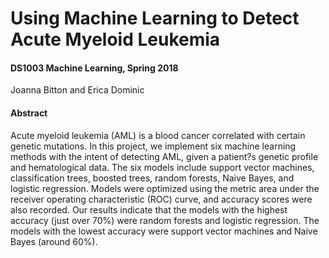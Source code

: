 # Using Machine Learning to Detect Acute Myeloid Leukemia
#### DS1003 Machine Learning, Spring 2018

Joanna Bitton and Erica Dominic

#### Abstract

Acute myeloid leukemia (AML) is a blood cancer correlated with certain genetic mutations. In this project, we implement six machine learning methods with the intent of detecting AML, given a patient?s genetic profile and hematological data. The six models include support vector machines, classification trees, boosted trees, random forests, Naive Bayes, and logistic regression. Models were optimized using the metric area under the receiver operating characteristic (ROC) curve, and accuracy scores were also recorded. Our results indicate that the models with the highest accuracy (just over 70%) were random forests and logistic regression. The models with the lowest accuracy were support vector machines and Naive Bayes (around 60%).